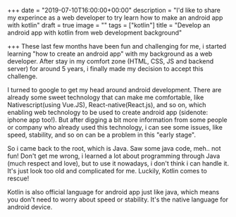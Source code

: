 +++
date = "2019-07-10T16:00:00+00:00"
description = "I'd like to share my experince as a web developer to try learn how to make an android app with kotlin"
draft = true
image = ""
tags = ["kotlin"]
title = "Develop an android app with kotlin from web development background"

+++
These last few months have been fun and challenging for me, i started learning "how to create an android app" with my background as a web developer. After stay in my comfort zone (HTML, CSS, JS and backend server) for around 5 years, i finally made my decision to accept this challenge.

I turned to google to get my head around android development. There are already some sweet technology that can make me comfortable, like Nativescript(using Vue.JS), React-native(React.js), and so on, which enabling web technology to be used to create android app (sidenote: iphone app too!). But after digging a bit more information from some people or company who already used this technology, i can see some issues, like speed, stability, and so on can be a problem in this "early stage".

So i came back to the root, which is Java. Saw some java code, meh.. not fun! Don't get me wrong, i learned a lot about programming through Java (much respect and love), but to use it nowadays, i don't think i can handle it. It's just look too old and complicated for me. Luckily, Kotlin comes to rescue!

Kotlin is also official language for android app just like java, which means you don't need to worry about speed or stability. It's the native language for android device. 
